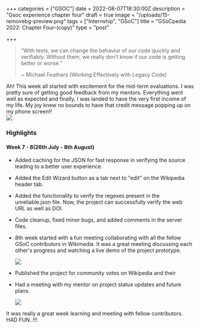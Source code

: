 +++
categories = ["GSOC"]
date = 2022-08-07T18:30:00Z
description = "Gsoc experience chapter four"
draft = true
image = "/uploads/15-removebg-preview.png"
tags = ["Internship", "GSoC"]
title = "GSoCpedia 2022: Chapter Four-(copy)"
type = "post"

+++
> “With tests, we can change the behavior of our code quickly and verifiably. Without them, we really don’t know if our code is getting better or worse.”
>
> \~ Michael Feathers (Working Effectively with Legacy Code)

Ah! This week all started with excitement for the mid-term evaluations. I was pretty sure of getting good feedback from my mentors. Everything went well as expected and finally, I was landed to have the very first income of my life. My joy knew no bounds to have that credit message popping up on my phone screen!!  
![](/uploads/stipend-credit-message.jpeg)

### Highlights

#### Week 7 - 8(26th July - 8th August)

* Added caching for the JSON for fast response in verifying the source leading to a better user experience.
* Added the Edit Wizard button as a tab next to "edit" on the Wikipedia header tab.
* Added the functionality to verify the regexes present in the unreliable.json file. Now, the project can successfully verify the web URL as well as DOI.
* Code cleanup, fixed minor bugs, and added comments in the server files.
* 8th week started with a fun meeting collaborating with all the fellow GSoC contributors in Wikimedia. It was a great meeting discussing each other's progress and watching a live demo of the project prototype.

  ![](/uploads/gmeet.png)
* Published the project for community votes on Wikipedia and their
* Had a meeting with my mentor on project status updates and future plans.

  ![](/uploads/112.png)

It was really a great week learning and meeting with fellow contributors. HAD FUN..!!!